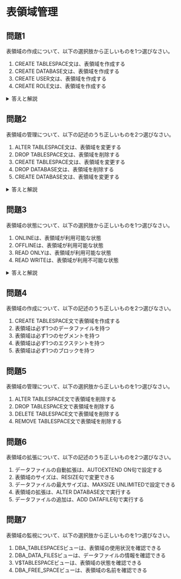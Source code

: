 # 表領域管理

## 問題1
表領域の作成について、以下の選択肢から正しいものを1つ選びなさい。

1. CREATE TABLESPACE文は、表領域を作成する
2. CREATE DATABASE文は、表領域を作成する
3. CREATE USER文は、表領域を作成する
4. CREATE ROLE文は、表領域を作成する

<details>
<summary>答えと解説</summary>

### 答え
1. CREATE TABLESPACE文は、表領域を作成する

### 解説
CREATE TABLESPACE文は、Oracleデータベースで表領域を作成するためのSQL文です。CREATE DATABASE文はデータベースを作成し、CREATE USER文はユーザーを作成し、CREATE ROLE文はロールを作成します。

</details>

## 問題2
表領域の管理について、以下の記述のうち正しいものを2つ選びなさい。

1. ALTER TABLESPACE文は、表領域を変更する
2. DROP TABLESPACE文は、表領域を削除する
3. CREATE TABLESPACE文は、表領域を変更する
4. DROP DATABASE文は、表領域を削除する
5. CREATE DATABASE文は、表領域を変更する

<details>
<summary>答えと解説</summary>

### 答え
1. ALTER TABLESPACE文は、表領域を変更する
2. DROP TABLESPACE文は、表領域を削除する

### 解説
- ALTER TABLESPACE文は、既存の表領域の属性を変更するために使用します。
- DROP TABLESPACE文は、不要になった表領域を削除するために使用します。
- CREATE TABLESPACE文は新しい表領域を作成するために使用します。
- DROP DATABASE文はデータベース全体を削除するために使用します。
- CREATE DATABASE文は新しいデータベースを作成するために使用します。

</details>

## 問題3
表領域の状態について、以下の選択肢から正しいものを1つ選びなさい。

1. ONLINEは、表領域が利用可能な状態
2. OFFLINEは、表領域が利用可能な状態
3. READ ONLYは、表領域が利用可能な状態
4. READ WRITEは、表領域が利用不可能な状態

<details>
<summary>答えと解説</summary>

### 答え
1. ONLINEは、表領域が利用可能な状態

### 解説
表領域の状態には以下のようなものがあります：
- ONLINE：表領域が利用可能な状態
- OFFLINE：表領域が利用不可能な状態
- READ ONLY：表領域が読み取り専用の状態
- READ WRITE：表領域が読み書き可能な状態

</details>

## 問題4
表領域の作成について、以下の記述のうち正しいものを2つ選びなさい。

1. CREATE TABLESPACE文で表領域を作成する
2. 表領域は必ず1つのデータファイルを持つ
3. 表領域は必ず1つのセグメントを持つ
4. 表領域は必ず1つのエクステントを持つ
5. 表領域は必ず1つのブロックを持つ

## 問題5
表領域の管理について、以下の選択肢から正しいものを1つ選びなさい。

1. ALTER TABLESPACE文で表領域を削除する
2. DROP TABLESPACE文で表領域を削除する
3. DELETE TABLESPACE文で表領域を削除する
4. REMOVE TABLESPACE文で表領域を削除する

## 問題6
表領域の拡張について、以下の記述のうち正しいものを2つ選びなさい。

1. データファイルの自動拡張は、AUTOEXTEND ON句で設定する
2. 表領域のサイズは、RESIZE句で変更できる
3. データファイルの最大サイズは、MAXSIZE UNLIMITEDで設定できる
4. 表領域の拡張は、ALTER DATABASE文で実行する
5. データファイルの追加は、ADD DATAFILE句で実行する

## 問題7
表領域の監視について、以下の選択肢から正しいものを1つ選びなさい。

1. DBA_TABLESPACESビューは、表領域の使用状況を確認できる
2. DBA_DATA_FILESビューは、データファイルの情報を確認できる
3. V$TABLESPACEビューは、表領域の状態を確認できる
4. DBA_FREE_SPACEビューは、表領域の名前を確認できる 